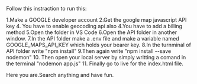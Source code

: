 Follow this instraction to run this:

1.Make a GOOGLE developer account
2.Get the google map javascript API key
4. You have to enable geocoding api also
4.You have to add a billing method
5.Open the folder in VS Code
6.Open the API folder in another window.
7.In the API folder make a .env file and make a variable named GOOGLE_MAPS_API_KEY which holds your bearer key.
8.In the turnminal of API folder write "npm install"
9.Then again write "npm install --save nodemon"
10. Then open your local server by simply writting a comand in the terminal "nodemon app.js"
11. Finally go to live for the index.html file.

Here you are.Search anything and have fun.
